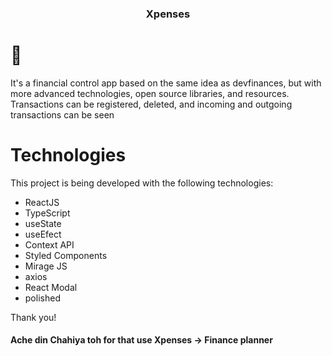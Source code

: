 <h3 align="center">
   Xpenses
</h3>

# 📌 
It's a financial control app based on the same idea as devfinances, but with more advanced technologies, open source libraries, and resources. Transactions can be registered, deleted, and incoming and outgoing transactions can be seen

# Technologies
This project is being developed with the following technologies:

- ReactJS
- TypeScript
- useState
- useEfect
- Context API
- Styled Components
- Mirage JS
- axios
- React Modal
- polished


Thank you! 

#### Ache din Chahiya toh for that use Xpenses -> Finance planner
